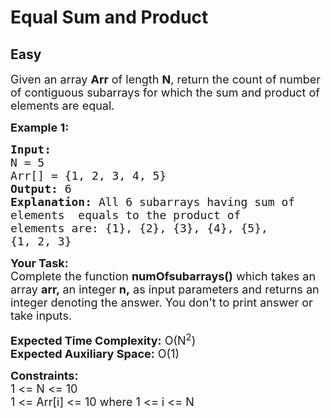 # Equal Sum and Product
## Easy 
<div class="problem-statement">
                <p></p><p><span style="font-size:18px">Given an array <strong>Arr</strong>&nbsp;of length <strong>N</strong>, return the count of number of contiguous subarrays for which the sum and product of elements are equal.</span></p>

<p><span style="font-size:18px"><strong>Example 1:</strong></span></p>

<pre><span style="font-size:18px"><strong>Input:
</strong>N = 5
Arr[] = {1, 2, 3, 4, 5}
<strong>Output:</strong> 6
<strong>Explanation:</strong> All 6 subarrays having sum of
elements  equals to the product of
elements are: {1}, {2}, {3}, {4}, {5},
{1, 2, 3}
</span></pre>

<p><span style="font-size:18px"><strong>Your Task:</strong><br>
Complete the function <strong>numOfsubarrays()</strong>&nbsp;which takes an array&nbsp;<strong>arr,&nbsp;</strong>an integer <strong>n,</strong>&nbsp;as input parameters&nbsp;and returns an integer&nbsp;denoting the answer.&nbsp;You don't to print answer or take inputs.</span></p>

<p><span style="font-size:18px"><strong>Expected Time Complexity:</strong>&nbsp;O(N<sup>2</sup>)<br>
<strong>Expected Auxiliary Space:</strong>&nbsp;O(1)</span></p>

<p><span style="font-size:18px"><strong>Constraints:</strong><br>
1 &lt;= N &lt;= 10<br>
1 &lt;= Arr[i] &lt;= 10 where&nbsp;1 &lt;= i &lt;= N</span></p>
 <p></p>
            </div>